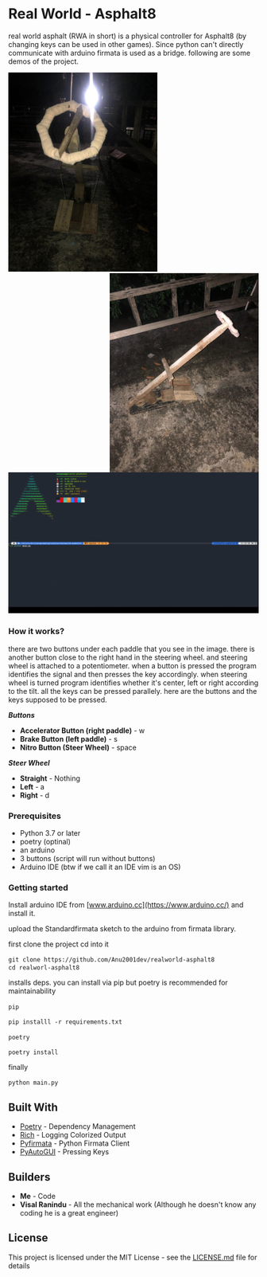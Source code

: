 # Real World - Asphalt8

real world asphalt (RWA in short) is a physical controller for Asphalt8 (by changing keys can be used in other games). Since python can't directly communicate with arduino firmata is used as a bridge. following are some demos of the project.

<img src="./demos/front.jpeg" alt="front" width="300">
<img src="./demos/side.jpeg" alt="side" width="300" align="right">
<br><br>
<img src="./demos/output.gif">

### How it works?

there are two buttons under each paddle that you see in the image. there is another button close to the right hand in the steering wheel. and steering wheel is attached to a potentiometer. when a button is pressed the program identifies the signal and then presses the key accordingly. when steering wheel is turned program identifies whether it's center, left or right according to the tilt. all the keys can be pressed parallely. here are the buttons and the keys supposed to be pressed.

**_Buttons_**

- **Accelerator Button (right paddle)** - w
- **Brake Button (left paddle)** - s
- **Nitro Button (Steer Wheel)** - space

**_Steer Wheel_**

- **Straight** - Nothing
- **Left** - a
- **Right** - d

### Prerequisites

- Python 3.7 or later
- poetry (optinal)
- an arduino
- 3 buttons (script will run without buttons)
- Arduino IDE (btw if we call it an IDE vim is an OS)

### Getting started

Install arduino IDE from [www.arduino.cc](https://www.arduino.cc/) and install it.

upload the Standardfirmata sketch to
the arduino from firmata library.

first clone the project cd into it

```
git clone https://github.com/Anu2001dev/realworld-asphalt8
cd realworl-asphalt8
```

installs deps. you can install via pip but poetry is recommended for maintainability

`pip`

```
pip installl -r requirements.txt
```

`poetry`

```
poetry install
```

finally

```
python main.py
```

## Built With

- [Poetry](https://python-poetry.org/) - Dependency Management
- [Rich](https://github.com/willmcgugan/rich) - Logging Colorized Output
- [Pyfirmata](https://github.com/tino/pyFirmata) - Python Firmata Client
- [PyAutoGUI](https://github.com/asweigart/pyautogui) - Pressing Keys

## Builders

- **Me** - Code
- **Visal Ranindu** - All the mechanical work (Although he doesn't know any coding he is a great engineer)

## License

This project is licensed under the MIT License - see the [LICENSE.md](LICENSE.md) file for details

